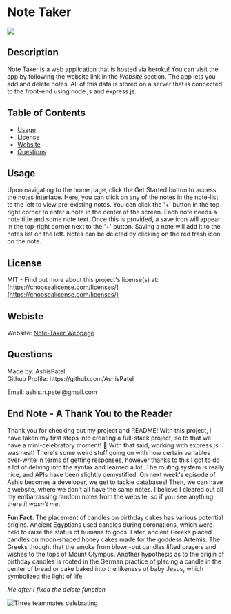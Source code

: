 <h1>Note Taker</h1>
  <image src='https://img.shields.io/badge/license-MIT-green.svg' />
  <h2>Description</h2>
  
  Note Taker is a web application that is hosted via heroku! You can visit the app by following the website link in the *Website* section. The app lets you add and delete notes. All of this data is stored on a server that is connected to the front-end using node.js and express.js. 

  <h2>Table of Contents</h2>
 <ul>
  <li><a href="#usage">Usage</a></li>
    <li><a href="#license">License</a></li>
    <li><a href="#website">Website</a></li>
  <li><a href="#questions">Questions</a></li>
 </ul>

  

  <h2 id="usage">Usage</h2>
  <p>Upon navigating to the home page, click the Get Started button to access the notes interface. Here, you can click on any of the notes in the note-list to the left to view pre-existing notes. You can click the '+' button in the top-right corner to enter a note in the center of the screen. Each note needs a note title and some note text. Once this is provided, a save icon will appear in the top-right corner next to the '+' button. Saving a note will add it to the notes list on the left. Notes can be deleted by clicking on the red trash icon on the note. </p>
  
 
  
  <h2 id="license">License</h2>

  MIT - Find out more about this project's license(s) at: [https://choosealicense.com/licenses/](https://choosealicense.com/licenses/)

  
  <h2 id="website">Webiste</h2>
  
  Website: [Note-Taker Webpage](https://fathomless-bayou-34449.herokuapp.com/)

  

  <h2 id="questions">Questions</h2>
  
  <p> 
  Made by: AshisPatel<br />
  Github Profile: https://github.com/AshisPatel<br />
  </p>Email: ashis.n.patel@gmail.com<br />
  
  <h2>End Note - A Thank You to the Reader</h2>

  Thank you for checking out my project and README! With this project, I have taken my first steps into creating a full-stack project, so to that we have a mini-celebratory moment! 🥳 With that said, working with express.js was neat! There's some weird stuff going on with how certain variables over-write in terms of getting responses, however thanks to this I got to do a lot of delving into the syntax and learned a lot. The routing system is really nice, and APIs have been slightly demystified. On next week's episode of Ashis becomes a developer, we get to tackle databases! Then, we can have a website, where we don't all have the same notes. I believe I cleared out all my embarrassing  random notes from the website, so if you see anything there _it wasn't me_. 

  **Fun Fact**: The placement of candles on birthday cakes has various potential origins. Ancient Egyptians used candles during coronations, which were held to raise the status of humans to gods. Later, ancient Greeks placed candles on moon-shaped honey cakes made for the goddess Artemis. The Greeks thought that the smoke from blown-out candles lifted prayers and wishes to the tops of Mount Olympus. Another hypothesis as to the origin of birthday candles is rooted in the German practice of placing a candle in the center of bread or cake baked into the likeness of baby Jesus, which symbolized the light of life.

  _Me after I fixed the delete function_

  ![Three teammates celebrating](https://github.com/AshisPatel/Note-Taker-Week-11-Challenge/blob/main/celebration.gif)